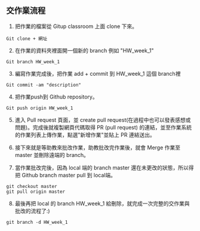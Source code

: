 ## 交作業流程

1. 把作業的檔案從 Gitup classroom 上面 clone 下來。
```
Git clone + 網址
```
2. 在作業的資料夾裡面開一個新的 branch 例如 "HW_week_1"
```
Git branch HW_week_1 
```
3. 編寫作業完成後，把作業 add + commit 到 HW_week_1 這個 branch裡
```
Git commit -am "description"
```
4. 把作業push到 Github repository。
```
Git push origin HW_week_1
```
5. 進入 Pull request 頁面，並 create pull request(在過程中也可以發表感想或問題)。完成後就複製網頁代碼取得 PR (pull request) 的連結，並至作業系統的作業列表上傳作業，點選"新增作業"並貼上 PR 連結送出。

6. 接下來就是等助教來批改作業，助教批改完作業後，就會 Merge 作業至 master 並刪除遠端的 branch。

7. 當作業批改完後，因為 local 端的 branch master 還在未更改的狀態，所以得把 Github branch master pull 到 local端。
```
git checkout master
git pull origin master
```
8. 最後再把 local 的 branch HW_week_1 給刪除，就完成一次完整的交作業與批改的流程了:)
```
git branch -d HW_week_1
```